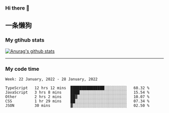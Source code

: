 ### Hi there 👋

## 一条懒狗
<!--
**kiss-me-quickly/kiss-me-quickly** is a ✨ _special_ ✨ repository because its `README.md` (this file) appears on your GitHub profile.

Here are some ideas to get you started:

- 🔭 I’m currently working on ...
- 🌱 I’m currently learning ...
- 👯 I’m looking to collaborate on ...
- 🤔 I’m looking for help with ...
- 💬 Ask me about ...
- 📫 How to reach me: ...
- 😄 Pronouns: ...
- ⚡ Fun fact: ...
-->


### My gtihub stats

[![Anurag's github stats](https://github-readme-stats.vercel.app/api?username=kiss-me-quickly)](https://github.com/anuraghazra/github-readme-stats)

***

### My code time

<!--START_SECTION:waka-->
```text
Week: 22 January, 2022 - 28 January, 2022

TypeScript   12 hrs 12 mins  ███████████████░░░░░░░░░░   60.32 % 
JavaScript   3 hrs 8 mins    ████░░░░░░░░░░░░░░░░░░░░░   15.54 % 
Other        2 hrs 2 mins    ██▓░░░░░░░░░░░░░░░░░░░░░░   10.07 % 
CSS          1 hr 29 mins    ██░░░░░░░░░░░░░░░░░░░░░░░   07.34 % 
JSON         30 mins         ▓░░░░░░░░░░░░░░░░░░░░░░░░   02.50 % 
```
<!--END_SECTION:waka-->
